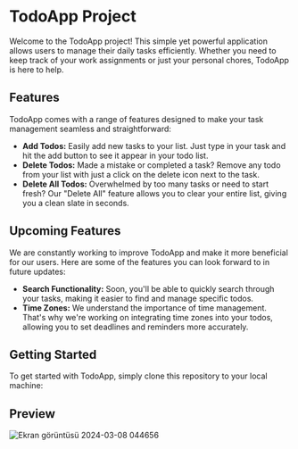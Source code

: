 # TodoApp Project

Welcome to the TodoApp project! This simple yet powerful application allows users to manage their daily tasks efficiently. Whether you need to keep track of your work assignments or just your personal chores, TodoApp is here to help.

## Features

TodoApp comes with a range of features designed to make your task management seamless and straightforward:

- **Add Todos:** Easily add new tasks to your list. Just type in your task and hit the add button to see it appear in your todo list.
- **Delete Todos:** Made a mistake or completed a task? Remove any todo from your list with just a click on the delete icon next to the task.
- **Delete All Todos:** Overwhelmed by too many tasks or need to start fresh? Our "Delete All" feature allows you to clear your entire list, giving you a clean slate in seconds.

## Upcoming Features

We are constantly working to improve TodoApp and make it more beneficial for our users. Here are some of the features you can look forward to in future updates:

- **Search Functionality:** Soon, you'll be able to quickly search through your tasks, making it easier to find and manage specific todos.
- **Time Zones:** We understand the importance of time management. That's why we're working on integrating time zones into your todos, allowing you to set deadlines and reminders more accurately.

## Getting Started

To get started with TodoApp, simply clone this repository to your local machine:

## Preview

![Ekran görüntüsü 2024-03-08 044656](https://github.com/RafiAlizade/todo-app/assets/33255629/c25de5ba-f485-427c-a67c-5ae023ad8ac8)
